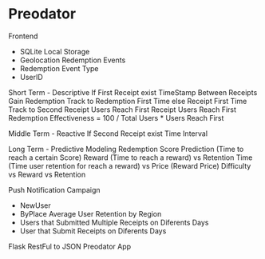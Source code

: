 # Preodator

Frontend
  - SQLite Local Storage
  - Geolocation Redemption Events
  - Redemption Event Type
  - UserID

Short Term - Descriptive
If First Receipt exist
  TimeStamp Between Receipts
  Gain Redemption
  Track to Redemption First Time
else
  Receipt First Time
  Track to Second Receipt
Users Reach First Receipt
Users Reach First Redemption
Effectiveness = 100 / Total Users * Users Reach First

Middle Term - Reactive
If Second Receipt exist
  Time Interval

Long Term - Predictive Modeling
Redemption Score Prediction (Time to reach a certain Score)
Reward (Time to reach a reward) vs
Retention Time (Time user retention for reach a reward) vs Price (Reward Price)
Difficulty vs Reward vs Retention

Push Notification Campaign
  - NewUser
  - ByPlace
Average User Retention by Region
  - Users that Submitted Multiple Receipts on Diferents Days
  - User that Submit Receipts on Diferents Days

Flask RestFul to JSON
Preodator App
